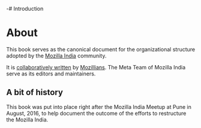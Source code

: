 -# Introduction

# About

This book serves as the canonical document for the organizational structure adopted by the [Mozilla India](http://mozillaindia.org) community.

It is [collaboratively written](https://github.com/MozillaIndia/openbook) by [Mozillians](http://mozillians.org/). The Meta Team of Mozilla India serve as its editors and maintainers.

## A bit of history

This book was put into place right after the Mozilla India Meetup at Pune in August, 2016, to help document the outcome of the efforts to restructure the Mozilla India.
